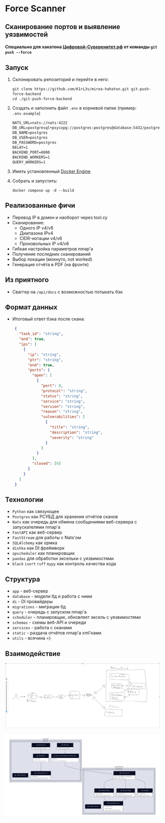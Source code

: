 # Force Scanner

## Сканирование портов и выявление уязвимостей

#### Специально для хакатона [Цифровой-Суверенитет.рф](https://xn----ctbbmaapfe8bebxhmwbjl2b.xn--p1ai/) от команды `git push --force`

## Запуск
1. Склонировать репозиторий и перейти в него:

    ```
    git clone https://github.com/K1rL3s/mirea-hahaton.git git-push-force-backend
    cd ./git-push-force-backend
    ```

2. Создать и заполнить файл `.env` в корневой папке (пример: `.env.example`)
   ```
   NATS_URL=nats://nats:4222
   DB_URL=postgresql+psycopg://postgres:postgres@database:5432/postgres
   DB_NAME=postgres
   DB_USER=postgres
   DB_PASSWORD=postgres
   DELAY=1
   BACKEND_PORT=8000
   BACKEND_WORKERS=1
   QUERY_WORKERS=1
   ```
3. Иметь установленный [Docker Engine](https://docs.docker.com/engine/)
4. Собрать и запустить:
    ```
    docker compose up -d --build
    ```

## Реализованные фичи

- Перевод IP в домен и наоборот через tool.cy
- Сканирование:
  - Одного IP v4/v6
  - Диапазона IPv4
  - CIDR-нотации v4/v6
  - Произвольных IP v4/v6
- Гибкая настройка параметров nmap'а
- Получение последних сканирований
- Выбор локации (мокнуто, not worked)
- Генерация отчёта в PDF (на фронте)

## Из приятного

- Сваггер на `/api/docs` с возможностью потыкать бэк

## Формат данных

- Итоговый ответ бэка после скана:
   ```json
    {
      "task_id": "string",
      "end": true,
      "ips": [
        {
          "ip": "string",
          "ptr": "string",
          "end": true,
          "ports": {
            "open": [
              {
                "port": 0,
                "protocol": "string",
                "status": "string",
                "service": "string",
                "version": "string",
                "reason": "string",
                "vulnerabilities": [
                  {
                    "title": "string",
                    "description": "string",
                    "severity": "string"
                  }
                ]
              }
            ],
            "closed": [0]
          }
        }
      ]
    }
   ```

## Технологии

- `Python` как связующее
- `Postgres` как РСУБД для хранения отчётов сканов
- `Nats` как очередь для обмена сообщениями веб-сервера с запускателями nmap'а
- `FastAPI` как веб-сервер
- `FastStream` для работы с Nats'ом
- `SQLAlchemy` как ормка
- `dishka` как DI фреймворк
- `apscheduler` как планировщик
- `pandas` для обработки эксельки с уязвимостями
- `black` `isort` `ruff` `mypy` как контроль качества кода

## Структура

- `app` - веб-сервер
- `database` - модели бд и работа с ними
- `di` - DI провайдеры
- `migrations` - миграции бд
- `query` - очередь с запуском nmap'а
- `scheduler` - планировщик, обновляет эксель с уязвимостями
- `schemas` - схемы веб-API и очереди
- `services` - работа с сканами
- `static` - раздача отчётов nmap'а xml'ками
- `utils` - всячина =)

## Взаимодействие

![interaction.png](interaction.png)

![di-d2.png](di-d2.png)
